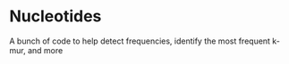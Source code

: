 # Nucleotides
A bunch of code to help detect frequencies, identify the most frequent k-mur, and more

